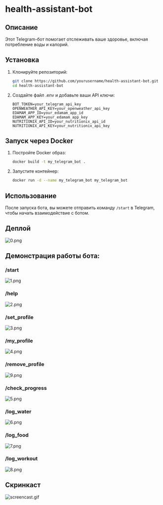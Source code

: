 # health-assistant-bot

## Описание
Этот Telegram-бот помогает отслеживать ваше здоровье, включая потребление воды и калорий.

## Установка
1. Клонируйте репозиторий:
    ```bash
    git clone https://github.com/yourusername/health-assistant-bot.git
    cd health-assistant-bot
    ```

2. Создайте файл .env и добавьте ваши API ключи:
    ```properties
    BOT_TOKEN=your_telegram_api_key
    OPENWEATHER_API_KEY=your_openweather_api_key
    EDAMAM_APP_ID=your_edamam_app_id
    EDAMAM_APP_KEY=your_edamam_app_key
    NUTRITIONIX_API_ID=your_nutritionix_api_id
    NUTRITIONIX_API_KEY=your_nutritionix_api_key
    ```

## Запуск через Docker
1. Постройте Docker образ:
    ```bash
    docker build -t my_telegram_bot .
    ```

2. Запустите контейнер:
    ```bash
    docker run -d --name my_telegram_bot my_telegram_bot
    ```

## Использование
После запуска бота, вы можете отправить команду `/start` в Telegram, чтобы начать взаимодействие с ботом.

## Деплой
![0.png](docs/0.png)
## Демонстрация работы бота:

### /start
![1.png](docs/1.png)
### /help
![2.png](docs/2.png)
### /set_profile
![3.png](docs/3.png)
### /my_profile
![4.png](docs/4.png)
### /remove_profile
![9.png](docs/9.png)
### /check_progress
![5.png](docs/5.png)
### /log_water
![6.png](docs/6.png)
### /log_food
![7.png](docs/7.png)
### /log_workout
![8.png](docs/8.png)
## Скринкаст
![screencast.gif](docs/screencast.gif)